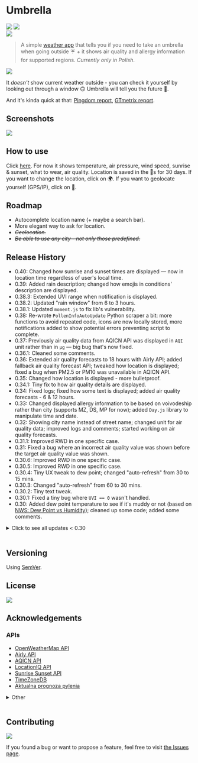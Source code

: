 # Umbrella

![](https://img.shields.io/uptimerobot/status/m788095876-34537beb719d60f13baeea7b)
![](https://img.shields.io/uptimerobot/ratio/m788095876-34537beb719d60f13baeea7b)
<br>
![](https://img.shields.io/badge/browser-Chromium%20%7C%20Firefox%20%7C%20Safari-blue)

> A simple [weather app](https://vardecab.github.io/umbrella/umbrella.html) that tells you if you need to take an umbrella when going outside ☔ + it shows air quality and allergy information for supported regions. _Currently only in Polish_.

<img src="https://vardecab.github.io/umbrella/images/social-sharing/umbrella-facebook-ogimage-v2.png">

It _doesn't_ show current weather outside - you can check it yourself by looking out through a window 🙃 Umbrella will tell you the future 🔮.

And it's kinda quick at that: [Pingdom report](https://tools.pingdom.com/#5bef88ed9f800000), [GTmetrix report](https://gtmetrix.com/reports/vardecab.github.io/snSxSCDL).

## Screenshots

<!-- <img src="https://s5.gifyu.com/images/umbrella.gif" height="400"/> -->
<img src="https://i.ibb.co/X4CHyH4/umbrella.png"/>

<!-- ![](https://i.ibb.co/Sr8H4Wv/Screenshot-20191208-143750-Brave-COLLAGE.jpg)
![](https://s5.gifyu.com/images/Screenshot_20191208-143750_Brave-ANIMATION.gif) -->

## How to use

Click [here](https://vardecab.github.io/umbrella/umbrella.html). For now it shows temperature, air pressure, wind speed, sunrise & sunset, what to wear, air quality. Location is saved in the 🍪s for 30 days. If you want to change the location, click on 🌍. If you want to geolocate yourself (GPS/IP), click on 📍.

## Roadmap

-   Autocomplete location name (+ maybe a search bar).
-   More elegant way to ask for location.
-   <del>_Geolocation._</del>
-   <del>_Be able to use any city - not only those predefined._</del>

## Release History

- 0.40: Changed how sunrise and sunset times are displayed — now in location time regardless of user's local time.
- 0.39: Added rain description; changed how emojis in conditions' description are displayed.
- 0.38.3: Extended UVI range when notification is displayed.
- 0.38.2: Updated "rain window" from 6 to 3 hours.
- 0.38.1: Updated `moment.js` to fix lib's vulnerability.
- 0.38: Re-wrote `PollenInfoAutoUpdate` Python scraper a bit: more functions to avoid repeated code, icons are now locally stored, more notifications added to show potential errors preventing script to complete.
- 0.37: Previously air quality data from AQICN API was displayed in `AQI` unit rather than in `μg` — big bug that's now fixed.
- 0.36.1: Cleaned some comments.
- 0.36: Extended air quality forecasts to 18 hours with Airly API; added fallback air quality forecast API; tweaked how location is displayed; fixed a bug when PM2.5 or PM10 was unavailable in AQICN API.
- 0.35: Changed how location is displayed - more bulletproof.
- 0.34.1: Tiny fix to how air quality details are displayed.
- 0.34: Fixed logs; fixed how some text is displayed; added air quality forecasts - 6 & 12 hours.
- 0.33: Changed displayed allergy information to be based on voivodeship rather than city (supports MZ, DS, MP for now); added `Day.js` library to manipulate time and date. 
- 0.32: Showing city name instead of street name; changed unit for air quality data; improved logs and comments; started working on air quality forecasts.
- 0.31.1: Improved RWD in one specific case.
- 0.31: Fixed a bug where an incorrect air quality value was shown before the target air quality value was shown.
- 0.30.6: Improved RWD in one specific case.
- 0.30.5: Improved RWD in one specific case.
- 0.30.4: Tiny UX tweak to dew point; changed "auto-refresh" from 30 to 15 mins.
- 0.30.3: Changed "auto-refresh" from 60 to 30 mins.
- 0.30.2: Tiny text tweak.
- 0.30.1: Fixed a tiny bug where `UVI == 0` wasn't handled. 
- 0.30: Added dew point temperature to see if it's muddy or not (based on [NWS: Dew Point vs Humidity](https://www.weather.gov/arx/why_dewpoint_vs_humidity)); cleaned up some code; added some comments.

<details>

<summary>
Click to see all updates < 0.30
</summary>

- 0.29: Added UV index info with notifications when UVI means high risk of harm from unprotected sun exposure.
- 0.28.1: Log `autoRefreshLastUpdate`.
- 0.28: Auto-refresh every 1 hour to load a new forecast.
- 0.27: Re-enabled macOS notification and added Windows 10 notification when `PollenInfoAutoUpdate` is complete.
- 0.26.3: Disabled macOS notification added in 0.24.
- 0.26.2: Removed sound from macOS notification when allergens/pollen info is updated.
- 0.26.1: Added a 500 ms delay so air quality info is not being shown with the loading screen but after; increased the delay from 1500 ms → 2000 ms for allergens/pollen info; tweaked notifications so they won't be closed without user's interaction. 
- 0.26: Added browser notification feature when air quality is bad. `alert()` being used when notifications are not supported / blocked.
- 0.25: Added dawn & dusk times; renamed files so it's easier to understand what's happening where. moved some functions around.
- 0.24.3: Fixed "Die Null" bug. 
- 0.24.2: Fixed `TypeError` from _0.24.1_.
- 0.24.1: Fixed a bug causing no allergens/pollen info updates.
- 0.24: Added macOS notification to show when the update was ran.
- 0.23.2: Tiny change to `theme-color` for purple background.
- 0.23.1: Removed allergens/pollen date range info until a fix for APIv2 is in place.
- 0.23: Added a function & `try-except` to allergens/pollen script.
- 0.22: Re-added information on allergens/pollen - using a different website now.
- 0.21.3: Information on allergens/pollen has been disabled due to backend change on the site from which the data was collected.
- 0.21.2: Fixed spacing between items in `more_details` section.
- 0.21.1: Fixed font not working due to minification problem.
- 0.21: Added an emoji distinction of wind strength + improved RWD in one specific case.
- 0.20.2: Small fix to show pollen info for both `Wroclaw` & `Wrocław`. Changed text when geolocating.
- 0.20.1: Small fix to `air_quality.js`.
- 0.19.6 & 0.20: Added: info about PM2.5 & PM10; it's now possible to hide allergy info. Changed: air quality scale is now more strict; modified spacing between elements on smartphones; clothing recommendations; emojis. Removed: info about weather in the next 6 hours.
- 0.19.5: Changed primary temperature from next 6 hours to current. 
- 0.19.4: Added GitHub backlink.
- 0.19.3: Translated remaining titles to PL.
-   0.19.2: Removed `fonts.googleapis.com` calls by self-hosting the font.
-   0.19.1: Tiny fix to a file path.
-   0.19: I hid allergens/pollen information behind _🤧👀_ emojis to improve UX + moved JS from main `umbrella.html` to separate files so it's easier to navigate. Also turned off EN version until I figure out how to easily maintain two languages.
-   0.18: Another big one: implemented allergens/pollen info for selected Polish cities - I'm scraping those in Python from [this page](https://www.claritine.pl/pl/prognoza-dla-alergikow/aktualna-prognoza-pylenia/).
-   0.17: Big one:
    -   Instead of showing the normal temperature, the "feels like" temperature will be shown.
    -   Added air pressure info.
    -   Swapped way of showing smog alert from `alert()` to browser notification.
    -   More ⚰️s are shown when air pollution is extreme.
    -   Changed code formatting from [Beautify](https://marketplace.visualstudio.com/items?itemName=HookyQR.beautify) to [Prettier](https://marketplace.visualstudio.com/items?itemName=esbenp.prettier-vscode).
    -   Minified JS, CSS and HTML files.
-   0.16: Added alert when air pollution is really bad.
-   0.15.1: Fixed a `null` bug when geolocating.
-   0.15: Fixed a `null` bug in `offline.html`.
-   0.14.2: Updated `og:image`.
-   0.14.1: Tiny fix to layout.
-   0.14: [Umbrella (English version)](https://vardecab.github.io/umbrella/umbrella-en.html) + [Umbrella (Polish version)](https://vardecab.github.io/umbrella/umbrella.html)
-   0.13.5: Bug fixes and refined backgrounds.
-   0.13.4: Updates to `offline.html`, bug fixing and some cleanup in various places. Added new icon for a very low temperature.
-   0.13.3: Fixed a loading bug on first use.
-   0.13.2: Changed favicon.
-   0.13.1: Country now displayed alongside city name.
-   0.13: Added [theme-color meta tag](https://developers.google.com/web/updates/2014/11/Support-for-theme-color-in-Chrome-39-for-Android) based dynamically on the background color for mobile Chromium-based browsers.
-   0.12: Added [geolocation](https://developer.mozilla.org/en-US/docs/Web/API/Geolocation_API).
-   0.11.1: Changed main font to [Mali](https://fonts.google.com/specimen/Mali).
-   0.11: Added allergy/pollen API but then removed due to its weak coverage.
-   0.10.1: RWD fixes, switched fonts.
-   0.10: Added air quality support for (probably) all cities.
-   0.9.3: `styles.css`: cleaned up, added comments, fixes for RWD, changed main font. Changed air quality emojis.
-   0.9.2: Changed air quality emojis.
-   0.9.1: Added social media tags for sharing.
-   0.9: Added weather info support for (probably) all cities.
-   0.8: Updated some backgrounds to better align with standards. Added different background and icon for temperature +30.
-   0.7: Added air quality info from Airly API.
-   0.6.1: Tiny RWD fix.
-   0.6: Implemented Service Worker.
-   0.5: Store & display weather data from `localStorage` when offline. Fixes for RWD.
-   0.4: Added new page to load when browser is offline.
-   0.3.3: Added several comments, added a few icons, added "Snowing" logic, styled `<select>`.
-   0.3.2: Changed backgrounds, added wind & sunrise/sunset while hovering over temperature.
-   0.3.1: Added new city - Tarnów.
-   0.3: Added new icons, changed backgrounds, polished code, added (MVP) city selector.
-   0.2: Added early code for winter.
-   0.1: Initial release.

</details>

<br>

## Versioning

Using [SemVer](http://semver.org/).

## License

![](https://img.shields.io/github/license/vardecab/umbrella)
<!-- GNU General Public License v3.0, see [LICENSE.md](https://github.com/vardecab/umbrella/blob/master/LICENSE). -->

## Acknowledgements
### APIs

- [OpenWeatherMap API](https://openweathermap.org/api)
- [Airly API](https://developer.airly.eu/api)
- [AQICN API](https://aqicn.org/api/)
- [LocationIQ API](https://locationiq.com)
- [Sunrise Sunset API](https://sunrise-sunset.org/api)
- [TimeZoneDB](https://timezonedb.com/api)
- [Aktualna prognoza pylenia](http://pylenia.pl/)

<details>

<summary>
Other
</summary>

-   [Main tutorial that inspired me](https://bytemaster.io/fetch-weather-openweathermap-api-javascript)
-   [Moment.js](https://momentjs.com)
-   [JavaScript Cookie](https://github.com/js-cookie/js-cookie)
-   [Geolocation API](https://developer.mozilla.org/en-US/docs/Web/API/Geolocation_API)
-   Tools used for creating backgrounds: [ColorHexa](https://www.colorhexa.com) & [CSS Gradient](https://cssgradient.io)
-   RWD layout based on [Skeleton](http://getskeleton.com)
-   [Navbar tutorial](https://www.w3schools.com/howto/howto_js_bottom_nav_responsive.asp)
-   [Full background cover tutorial](https://css-tricks.com/perfect-full-page-background-image)
-   Icons from [Flaticon](https://www.flaticon.com)
-   Font used: [Mali](https://fonts.google.com/specimen/Mali)
- [Wind strength scale](https://www.bip.krakow.pl/plik.php?zid=80905&wer=0&new=t&mode=shw)
- [Day.js](https://day.js.org/en/)
- [AQI Calculator](https://www.airnow.gov/aqi/aqi-calculator/)

</details>

<br>

## Contributing

![](https://img.shields.io/github/issues/vardecab/umbrella)

If you found a bug or want to propose a feature, feel free to visit [the Issues page](https://github.com/vardecab/umbrella/issues).